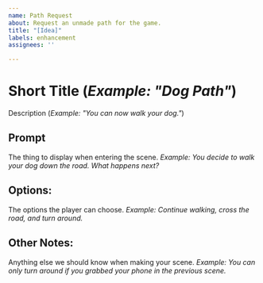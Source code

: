 ```yaml
---
name: Path Request
about: Request an unmade path for the game.
title: "[Idea]"
labels: enhancement
assignees: ''

---
```


# Short Title (*Example: "Dog Path"*)
Description (*Example: "You can now walk your dog."*)

## Prompt
The thing to display when entering the scene.
*Example: You decide to walk your dog down the road. What happens next?*

## Options:
The options the player can choose.
*Example: Continue walking, cross the road, and turn around.*

## Other Notes:
Anything else we should know when making your scene.
*Example: You can only turn around if you grabbed your phone in the previous scene.*
